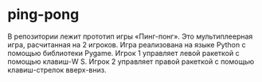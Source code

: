 # ping-pong
В репозитории лежит прототип игры «Пинг-понг». Это мультиплеерная игра, расчитанная на 2 игроков.
Игра реализована на языке Python с помощью библиотеки Pygame.
Игрок 1 управляет левой ракеткой с помощью клавиш-W S. Игрок 2 управляет правой ракеткой с помощью клавиш-стрелок вверх-вниз.
